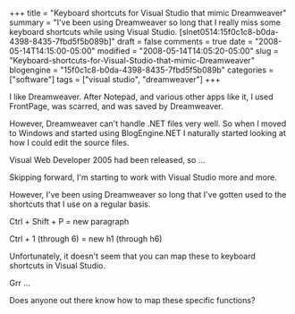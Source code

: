 +++
title = "Keyboard shortcuts for Visual Studio that mimic Dreamweaver"
summary = "I've been using Dreamweaver so long that I really miss some keyboard shortcuts while using Visual Studio. [slnet0514:15f0c1c8-b0da-4398-8435-7fbd5f5b089b]"
draft = false
comments = true
date = "2008-05-14T14:15:00-05:00"
modified = "2008-05-14T14:05:20-05:00"
slug = "Keyboard-shortcuts-for-Visual-Studio-that-mimic-Dreamweaver"
blogengine = "15f0c1c8-b0da-4398-8435-7fbd5f5b089b"
categories = ["software"]
tags = ["visual studio", "dreamweaver"]
+++

<p>
I like Dreamweaver. After Notepad, and various other apps like it, I used FrontPage, was scarred, and was saved by Dreamweaver. 
</p>
<p>
However, Dreamweaver can&#39;t handle .NET files very well. So when I moved to Windows and started using BlogEngine.NET I naturally started looking at how I could edit the source files. 
</p>
<p>
Visual Web Developer 2005 had been released, so ... 
</p>
<p>
Skipping forward, I&#39;m starting to work with Visual Studio more and more. 
</p>
<p>
However, I&#39;ve been using Dreamweaver so long that I&#39;ve gotten used to the shortcuts that I use on a regular basis. 
</p>
<p>
Ctrl + Shift + P = new paragraph 
</p>
<p>
Ctrl + 1 (through 6) = new h1 (through h6)
</p>
<p>
Unfortunately, it doesn&#39;t seem that you can map these to keyboard shortcuts in Visual Studio. 
</p>
<p>
Grr ...
</p>
<p>
Does anyone out there know how to map these specific functions?
</p>

